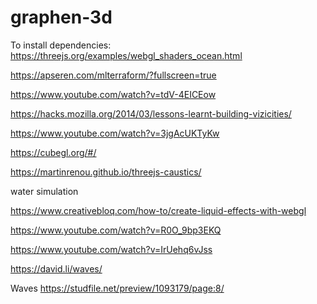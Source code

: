 # graphen-3d

To install dependencies:
https://threejs.org/examples/webgl_shaders_ocean.html

https://apseren.com/mlterraform/?fullscreen=true


https://www.youtube.com/watch?v=tdV-4EICEow

https://hacks.mozilla.org/2014/03/lessons-learnt-building-vizicities/

https://www.youtube.com/watch?v=3jgAcUKTyKw

https://cubegl.org/#/


https://martinrenou.github.io/threejs-caustics/

water simulation

https://www.creativebloq.com/how-to/create-liquid-effects-with-webgl

https://www.youtube.com/watch?v=R0O_9bp3EKQ

https://www.youtube.com/watch?v=IrUehq6vJss

https://david.li/waves/



Waves
https://studfile.net/preview/1093179/page:8/
